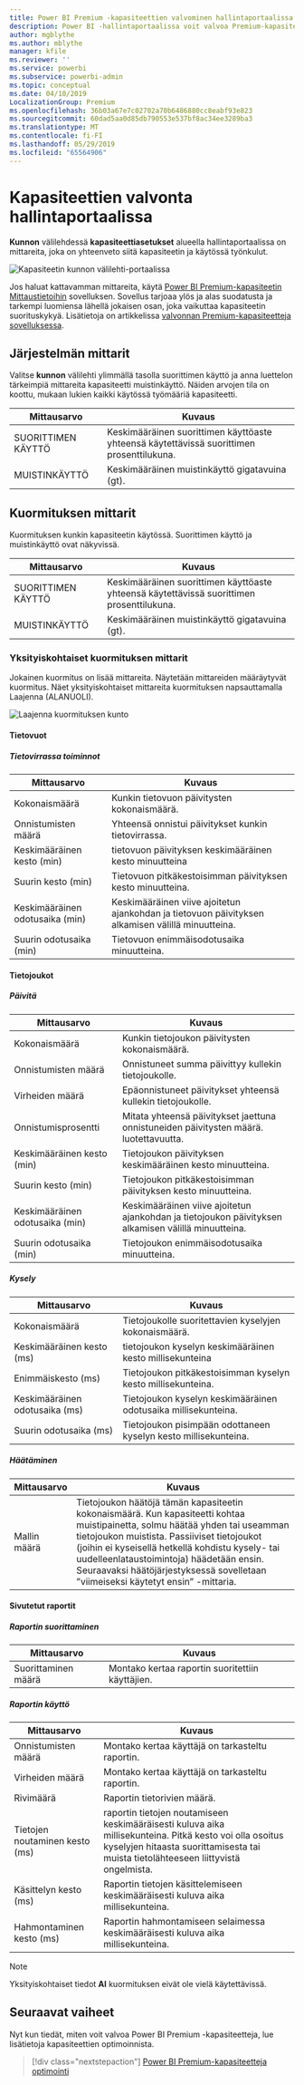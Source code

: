```yaml
---
title: Power BI Premium -kapasiteettien valvominen hallintaportaalissa
description: Power BI -hallintaportaalissa voit valvoa Premium-kapasiteettejasi.
author: mgblythe
ms.author: mblythe
manager: kfile
ms.reviewer: ''
ms.service: powerbi
ms.subservice: powerbi-admin
ms.topic: conceptual
ms.date: 04/10/2019
LocalizationGroup: Premium
ms.openlocfilehash: 36b03a67e7c02702a70b6486880cc8eabf93e823
ms.sourcegitcommit: 60dad5aa0d85db790553e537bf8ac34ee3289ba3
ms.translationtype: MT
ms.contentlocale: fi-FI
ms.lasthandoff: 05/29/2019
ms.locfileid: "65564906"
---
```

# <a name="monitor-capacities-in-the-admin-portal"></a>Kapasiteettien valvonta hallintaportaalissa

**Kunnon** välilehdessä **kapasiteettiasetukset** alueella hallintaportaalissa on mittareita, joka on yhteenveto siitä kapasiteetin ja käytössä työnkulut.  

![Kapasiteetin kunnon välilehti-portaalissa](media/service-admin-premium-monitor-portal/admin-portal-health.png)

Jos haluat kattavamman mittareita, käytä [Power BI Premium-kapasiteetin Mittaustietoihin](service-admin-premium-monitor-capacity.md) sovelluksen. Sovellus tarjoaa ylös ja alas suodatusta ja tarkempi luomiensa lähellä jokaisen osan, joka vaikuttaa kapasiteetin suorituskykyä. Lisätietoja on artikkelissa [valvonnan Premium-kapasiteetteja sovelluksessa](service-admin-premium-monitor-capacity.md).

## <a name="system-metrics"></a>Järjestelmän mittarit

Valitse **kunnon** välilehti ylimmällä tasolla suorittimen käyttö ja anna luettelon tärkeimpiä mittareita kapasiteetti muistinkäyttö. Näiden arvojen tila on koottu, mukaan lukien kaikki käytössä työmääriä kapasiteetti.

| **Mittausarvo** | **Kuvaus** |
| --- | --- |
| SUORITTIMEN KÄYTTÖ | Keskimääräinen suorittimen käyttöaste yhteensä käytettävissä suorittimen prosenttilukuna. |
| MUISTINKÄYTTÖ | Keskimääräinen muistinkäyttö gigatavuina (gt).|

## <a name="workload-metrics"></a>Kuormituksen mittarit

Kuormituksen kunkin kapasiteetin käytössä. Suorittimen käyttö ja muistinkäyttö ovat näkyvissä.

| **Mittausarvo** | **Kuvaus** |
| --- | --- |
| SUORITTIMEN KÄYTTÖ | Keskimääräinen suorittimen käyttöaste yhteensä käytettävissä suorittimen prosenttilukuna. |
| MUISTINKÄYTTÖ | Keskimääräinen muistinkäyttö gigatavuina (gt).|

### <a name="detailed-workload-metrics"></a>Yksityiskohtaiset kuormituksen mittarit

Jokainen kuormitus on lisää mittareita. Näytetään mittareiden määräytyvät kuormitus. Näet yksityiskohtaiset mittareita kuormituksen napsauttamalla Laajenna (ALANUOLI).

![Laajenna kuormituksen kunto](media/service-admin-premium-monitor-portal/admin-portal-health-expand.png)

#### <a name="dataflows"></a>Tietovuot

##### <a name="dataflow-operations"></a>Tietovirrassa toiminnot

| **Mittausarvo** | **Kuvaus** |
| --- | --- |
| Kokonaismäärä | Kunkin tietovuon päivitysten kokonaismäärä. |
| Onnistumisten määrä | Yhteensä onnistui päivitykset kunkin tietovirrassa.|
| Keskimääräinen kesto (min) | tietovuon päivityksen keskimääräinen kesto minuutteina |
| Suurin kesto (min) | Tietovuon pitkäkestoisimman päivityksen kesto minuutteina. |
| Keskimääräinen odotusaika (min) | Keskimääräinen viive ajoitetun ajankohdan ja tietovuon päivityksen alkamisen välillä minuutteina. |
| Suurin odotusaika (min) | Tietovuon enimmäisodotusaika minuutteina.  |

#### <a name="datasets"></a>Tietojoukot

##### <a name="refresh"></a>Päivitä

| **Mittausarvo** | **Kuvaus** |
| --- | --- |
| Kokonaismäärä | Kunkin tietojoukon päivitysten kokonaismäärä. |
| Onnistumisten määrä | Onnistuneet summa päivittyy kullekin tietojoukolle. |
| Virheiden määrä | Epäonnistuneet päivitykset yhteensä kullekin tietojoukolle. |
| Onnistumisprosentti  | Mitata yhteensä päivitykset jaettuna onnistuneiden päivitysten määrä. luotettavuutta. |
| Keskimääräinen kesto (min) | Tietojoukon päivityksen keskimääräinen kesto minuutteina.  |
| Suurin kesto (min) | Tietojoukon pitkäkestoisimman päivityksen kesto minuutteina. |
| Keskimääräinen odotusaika (min) | Keskimääräinen viive ajoitetun ajankohdan ja tietojoukon päivityksen alkamisen välillä minuutteina. |
| Suurin odotusaika (min) | Tietojoukon enimmäisodotusaika minuutteina. |

##### <a name="query"></a>Kysely

| **Mittausarvo** | **Kuvaus** |
| --- | --- |
| Kokonaismäärä | Tietojoukolle suoritettavien kyselyjen kokonaismäärä. |
| Keskimääräinen kesto (ms) |tietojoukon kyselyn keskimääräinen kesto millisekunteina|
| Enimmäiskesto (ms) |Tietojoukon pitkäkestoisimman kyselyn kesto millisekunteina. |
| Keskimääräinen odotusaika (ms) |Tietojoukon kyselyn keskimääräinen odotusaika millisekunteina. |
| Suurin odotusaika (ms) |Tietojoukon pisimpään odottaneen kyselyn kesto millisekunteina. |

##### <a name="eviction"></a>Häätäminen

| **Mittausarvo** | **Kuvaus** |
| --- | --- |
| Mallin määrä | Tietojoukon häätöjä tämän kapasiteetin kokonaismäärä. Kun kapasiteetti kohtaa muistipainetta, solmu häätää yhden tai useamman tietojoukon muistista. Passiiviset tietojoukot (joihin ei kyseisellä hetkellä kohdistu kysely- tai uudelleenlataustoimintoja) häädetään ensin. Seuraavaksi häätöjärjestyksessä sovelletaan ”viimeiseksi käytetyt ensin” -mittaria. |

#### <a name="paginated-reports"></a>Sivutetut raportit

##### <a name="report-execution"></a>Raportin suorittaminen

| **Mittausarvo** | **Kuvaus** |
| --- | --- |
| Suorittaminen määrä  | Montako kertaa raportin suoritettiin käyttäjien.|

##### <a name="report-usage"></a>Raportin käyttö

| **Mittausarvo** | **Kuvaus** |
| --- | --- |
| Onnistumisten määrä | Montako kertaa käyttäjä on tarkasteltu raportin. |
| Virheiden määrä |Montako kertaa käyttäjä on tarkasteltu raportin.|
| Rivimäärä |Raportin tietorivien määrä. |
| Tietojen noutaminen kesto (ms) |raportin tietojen noutamiseen keskimääräisesti kuluva aika millisekunteina. Pitkä kesto voi olla osoitus kyselyjen hitaasta suorittamisesta tai muista tietolähteeseen liittyvistä ongelmista.  |
| Käsittelyn kesto (ms) |Raportin tietojen käsittelemiseen keskimääräisesti kuluva aika millisekunteina. |
| Hahmontaminen kesto (ms) |Raportin hahmontamiseen selaimessa keskimääräisesti kuluva aika millisekunteina. |

> [!NOTE]
> Yksityiskohtaiset tiedot **AI** kuormituksen eivät ole vielä käytettävissä.

## <a name="next-steps"></a>Seuraavat vaiheet

Nyt kun tiedät, miten voit valvoa Power BI Premium -kapasiteetteja, lue lisätietoja kapasiteettien optimoinnista.

> [!div class="nextstepaction"]
> [Power BI Premium-kapasiteetteja optimointi](service-premium-capacity-optimize.md)
